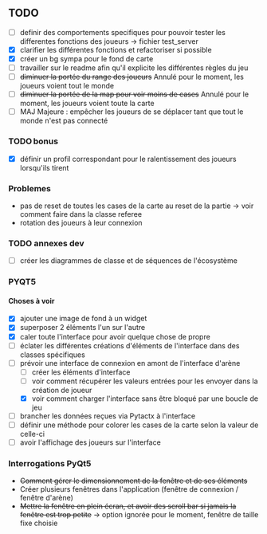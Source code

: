 ## TODO

- [ ] definir des comportements specifiques pour pouvoir tester les differentes fonctions des joueurs -> fichier test_server
- [x] clarifier les différentes fonctions et refactoriser si possible
- [x] créer un bg sympa pour le fond de carte
- [ ] travailler sur le readme afin qu'il explicite les différentes règles du jeu
- [ ] ~~diminuer la portée du range des joueurs~~ Annulé pour le moment, les joueurs voient tout le monde
- [ ] ~~diminuer la portée de la map pour voir moins de cases~~ Annulé pour le moment, les joueurs voient toute la carte
- [ ] MAJ Majeure : empêcher les joueurs de se déplacer tant que tout le monde n'est pas connecté

### TODO bonus

- [x] définir un profil correspondant pour le ralentissement des joueurs lorsqu'ils tirent

### Problemes

- pas de reset de toutes les cases de la carte au reset de la partie -> voir comment faire dans la classe referee
- rotation des joueurs à leur connexion

### TODO annexes dev

- [ ] créer les diagrammes de classe et de séquences de l'écosystème

### PYQT5

#### Choses à voir

- [x] ajouter une image de fond à un widget
- [x] superposer 2 éléments l'un sur l'autre
- [x] caler toute l'interface pour avoir quelque chose de propre
- [ ] éclater les différentes créations d'éléments de l'interface dans des classes spécifiques
- [ ] prévoir une interface de connexion en amont de l'interface d'arène
  - [ ] créer les éléments d'interface
  - [ ] voir comment récupérer les valeurs entrées pour les envoyer dans la création de joueur
  - [x] voir comment charger l'interface sans être bloqué par une boucle de jeu
- [ ] brancher les données reçues via Pytactx à l'interface
- [ ] définir une méthode pour colorer les cases de la carte selon la valeur de celle-ci
- [ ] avoir l'affichage des joueurs sur l'interface

### Interrogations PyQt5

- ~~Comment gérer le dimensionnement de la fenêtre et de ses éléments~~
- Créer plusieurs fenêtres dans l'application (fenêtre de connexion / fenêtre d'arène)
- ~~Mettre la fenêtre en plein écran, et avoir des scroll bar si jamais la fenêtre est trop petite~~ -> option ignorée pour le moment, fenêtre de taille fixe choisie
